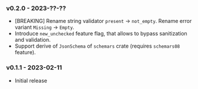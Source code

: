 
### v0.2.0 - 2023-??-??

* [BREAKING] Rename string validator `present` -> `not_empty`. Rename error variant `Missing` -> `Empty`.
* Introduce `new_unchecked` feature flag, that allows to bypass sanitization and validation.
* Support derive of `JsonSchema` of `schemars` crate (requires `schemars08` feature).

### v0.1.1 - 2023-02-11
* Initial release
